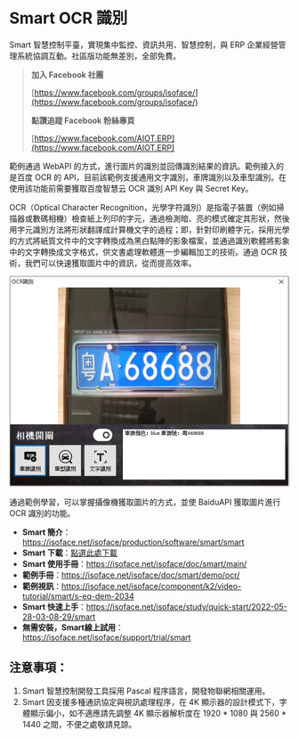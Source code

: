 # Smart OCR 識別

Smart 智慧控制平臺，實現集中監控、資訊共用、智慧控制，與 ERP 企業經營管理系統協調互動。社區版功能無差別，全部免費。

> **加入 Facebook 社團**
>
> [https://www.facebook.com/groups/isoface/](https://www.facebook.com/groups/isoface/)
> 
> **點讚追蹤 Facebook 粉絲專頁**
> 
> [https://www.facebook.com/AIOT.ERP](https://www.facebook.com/AIOT.ERP)

範例通過 WebAPI 的方式，進行圖片的識別並回傳識別結果的資訊。範例接入的是百度 OCR 的 API，目前該範例支援通用文字識別，車牌識別以及車型識別。在使用該功能前需要獲取百度智慧云 OCR 識別 API Key 與 Secret Key。

OCR（Optical Character Recognition，光學字符識別）是指電子裝置（例如掃描器或數碼相機）檢查紙上列印的字元，通過檢測暗、亮的模式確定其形狀，然後用字元識別方法將形狀翻譯成計算機文字的過程；即，針對印刷體字元，採用光學的方式將紙質文件中的文字轉換成為黑白點陣的影象檔案，並通過識別軟體將影象中的文字轉換成文字格式，供文書處理軟體進一步編輯加工的技術。通過 OCR 技術，我們可以快速獲取圖片中的資訊，從而提高效率。

![](images/s-eq-dem-2034_ocr_cht_s.png)

通過範例學習，可以掌握攝像機獲取圖片的方式，並使 BaiduAPI 獲取圖片進行 OCR 識別的功能。

* **Smart 簡介**：https://isoface.net/isoface/production/software/smart/smart
* **Smart 下載**：[點選此處下載](https://github.com/isoface-iot/Smart/releases/latest)
* **Smart 使用手冊**：https://isoface.net/isoface/doc/smart/main/
* **範例手冊**：https://isoface.net/isoface/doc/smart/demo/ocr/
* **範例視訊**：https://isoface.net/isoface/component/k2/video-tutorial/smart/s-eq-dem-2034
* **Smart 快速上手**：https://isoface.net/isoface/study/quick-start/2022-05-28-03-08-29/smart
* **無需安裝，Smart線上試用**：https://isoface.net/isoface/support/trial/smart
## 注意事項：
1. Smart 智慧控制開發工具採用 Pascal 程序語言，開發物聯網相關運用。
2. Smart 因支援多種通訊協定與視訊處理程序，在 4K 顯示器的設計模式下，字體顯示偏小，如不適應請先調整 4K 顯示器解析度在 1920 * 1080 與 2560 * 1440 之間，不便之處敬請見諒。